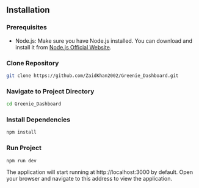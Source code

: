 ## Installation

### Prerequisites
- Node.js: Make sure you have Node.js installed. You can download and install it from [Node.js Official Website](https://nodejs.org/).

### Clone Repository
```bash
git clone https://github.com/ZaidKhan2002/Greenie_Dashboard.git
```

### Navigate to Project Directory
```bash
cd Greenie_Dashboard
```

### Install Dependencies
```bash
npm install
```

### Run Project
```bash
npm run dev
```
The application will start running at http://localhost:3000 by default. Open your browser and navigate to this address to view the application.
